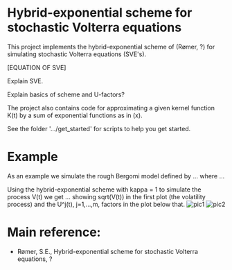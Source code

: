 # Hybrid-exponential scheme for stochastic Volterra equations
This project implements the hybrid-exponential scheme of (Rømer, ?) for simulating stochastic Volterra equations (SVE's).

[EQUATION OF SVE]

Explain SVE.

Explain basics of scheme and U-factors?

The project also contains code for approximating a given kernel function K(t) by a sum of exponential functions as in (x). 

See the folder '.../get_started' for scripts to help you get started.
 
# Example
As an example we simulate the rough Bergomi model defined by
...
where ...

Using the hybrid-exponential scheme with kappa = 1 to simulate the process V(t) we get ... showing sqrt(V(t)) in the first plot (the volatility process) and the U^j(t), j=1,...,m, factors in the plot below that.
![pic1](https://github.com/sigurdroemer/hybrid_exponential_scheme/blob/readme_images/volatility.jpg)
![pic2](https://github.com/sigurdroemer/hybrid_exponential_scheme/blob/readme_images/u_factors.jpg)

# Main reference:
- Rømer, S.E., Hybrid-exponential scheme for stochastic Volterra equations, ?
